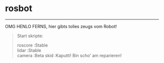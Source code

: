 # rosbot

---
OMG HENLO FERNS, hier gibts tolles zeugs vom Robot!

>Start skripte:
>
>roscore :Stable  
>lidar :Stable  
>camera :Beta
>skid :Kaputti! Bin scho' am reparieren!
